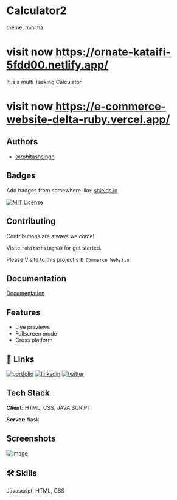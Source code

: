 # Calculator2
theme: minima
# visit now https://ornate-kataifi-5fdd00.netlify.app/


It is a multi Tasking Calculator 

# visit now https://e-commerce-website-delta-ruby.vercel.app/

## Authors

- [@rohitashsingh](https://www.github.com/rohitashsingh89/)


## Badges

Add badges from somewhere like: [shields.io](https://shields.io/)

[![MIT License](https://img.shields.io/badge/License-MIT-green.svg)](https://choosealicense.com/licenses/mit/)


## Contributing

Contributions are always welcome!

Visite `rohitashsingh89` for get started.

Please Visite to this project's `E Commerce Website`.

## Documentation

[Documentation](https://github.com/rohitashsingh89/)


## Features
 
- Live previews
- Fullscreen mode
- Cross platform


## 🔗 Links
[![portfolio](https://img.shields.io/badge/my_portfolio-000?style=for-the-badge&logo=ko-fi&logoColor=white)](https://github.com/rohitashsingh89/)
[![linkedin](https://img.shields.io/badge/linkedin-0A66C2?style=for-the-badge&logo=linkedin&logoColor=white)](https://www.linkedin.com/in/rohitash-singh-12a879213/)
[![twitter](https://img.shields.io/badge/twitter-1DA1F2?style=for-the-badge&logo=twitter&logoColor=white)](https://twitter.com/)



## Tech Stack

**Client:** HTML, CSS, JAVA SCRIPT

**Server:** flask

## Screenshots
![image](https://user-images.githubusercontent.com/93479842/216778996-93dd9b41-df54-47a1-8304-423e4601d8ce.png)


## 🛠 Skills
Javascript, HTML, CSS


